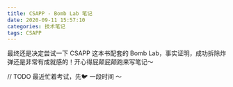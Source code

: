 ```yaml
---
title: CSAPP - Bomb Lab 笔记
date: 2020-09-11 15:57:10
categories: 技术笔记
tags: CSAPP
---
```


最终还是决定尝试一下 CSAPP 这本书配套的 Bomb Lab，事实证明，成功拆除炸弹还是非常有成就感的！开心得屁颠屁颠跑来写笔记～

// TODO 最近忙着考试，先🐦 一段时间 ～